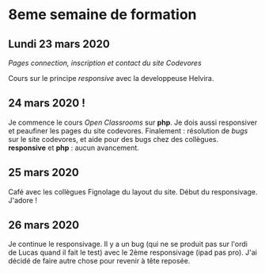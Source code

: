# 8eme semaine de formation

## Lundi 23 mars 2020

_Pages connection, inscription et contact du site Codevores_

Cours sur le principe _responsive_ avec la developpeuse Helvira.


## 24 mars 2020 !

Je commence le cours _Open Classrooms_ sur **php**.
Je dois aussi responsiver et peaufiner les pages du site codevores.
Finalement : résolution de _bugs_ sur le site codevores, et aide pour des bugs chez des collègues.
**responsive** et **php** : aucun avancement.

## 25 mars 2020

Café avec les collègues
Fignolage du layout du site.
Début du responsivage. J'adore !

## 26 mars 2020

Je continue le responsivage.
Il y a un bug (qui ne se produit pas sur l'ordi de Lucas quand il fait le test) avec le 2ème responsivage (ipad pas pro). J'ai décidé de faire autre chose pour revenir à tête reposée.
